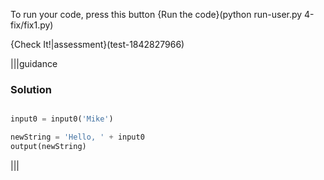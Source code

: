To run your code, press this button {Run the code}(python run-user.py 4-fix/fix1.py)

{Check It!|assessment}(test-1842827966)

|||guidance
### Solution
```python

input0 = input0('Mike')

newString = 'Hello, ' + input0
output(newString)
```
|||
